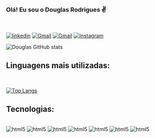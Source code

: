 ### Olá! Eu sou o Douglas Rodrigues ✌️
<br />

[![linkedin](https://img.shields.io/badge/LinkedIn-0077B5?style=for-the-badge&logo=linkedin&logoColor=white)](https://www.linkedin.com/in/douglas-rodrigues-4121551a0/)
[![Gmail](	https://img.shields.io/badge/Gmail-D14836?style=for-the-badge&logo=gmail&logoColor=white)](mailto:douglasrodriguesboeno@gmail.com)
[![Gmail](https://img.shields.io/badge/Instagram-E4405F?style=for-the-badge&logo=instagram&logoColor=white)](https://www.instagram.com/douglassrodriigues/)
[![Instagram](https://img.shields.io/badge/WhatsApp-25D366?style=for-the-badge&logo=whatsapp&logoColor=white)](https://api.whatsapp.com/send?phone=5551994580565)

![Douglas GitHub stats](https://github-readme-stats.vercel.app/api?username=DouglasRodriguesBoeno&show_icons=true&theme=tokyonight)

## Linguagens mais utilizadas: 
<br />

[![Top Langs](https://github-readme-stats.vercel.app/api/top-langs/?username=DouglasRodriguesBoeno)](https://github.com/anuraghazra/github-readme-stats)

## Tecnologias:
<div style="display: inline_block"><br />
    <img aling="center" alt="html5" src="https://img.shields.io/badge/HTML5-E34F26?style=for-the-badge&logo=html5&logoColor=white">
    <img aling="center" alt="html5" src="https://img.shields.io/badge/JavaScript-F7DF1E?style=for-the-badge&logo=javascript&logoColor=black">
    <img aling="center" alt="html5" src="https://img.shields.io/badge/React-20232A?style=for-the-badge&logo=react&logoColor=61DAFB">
    <img aling="center" alt="html5" src="https://img.shields.io/badge/MySQL-00000F?style=for-the-badge&logo=mysql&logoColor=white">
    <img aling="center" alt="html5" src="https://img.shields.io/badge/Node.js-43853D?style=for-the-badge&logo=node.js&logoColor=white">
    <img aling="center" alt="html5" src="https://img.shields.io/badge/CSS3-1572B6?style=for-the-badge&logo=css3&logoColor=white">
    <img aling="center" alt="html5" src="https://img.shields.io/badge/Angular-DD0031?style=for-the-badge&logo=angular&logoColor=white">
</div><br />
